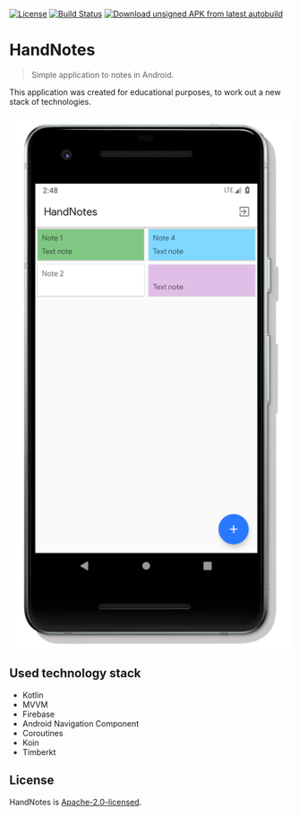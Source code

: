 [![License](https://img.shields.io/badge/License-Apache%202.0-yellow.svg)](LICENSE)
[![Build Status](https://travis-ci.org/z0lk1n/HandNotes.svg?branch=master)](https://travis-ci.org/z0lk1n/HandNotes)
[![Download unsigned APK from latest autobuild](https://img.shields.io/badge/APK-autobuild-blue.svg)]()
# HandNotes
> Simple application to notes in Android.

This application was created for educational purposes, to work out a new stack of technologies.

![](main_screen.png)

## Used technology stack
* Kotlin
* MVVM
* Firebase
* Android Navigation Component
* Coroutines
* Koin
* Timberkt

## License
HandNotes is [Apache-2.0-licensed](LICENSE).
